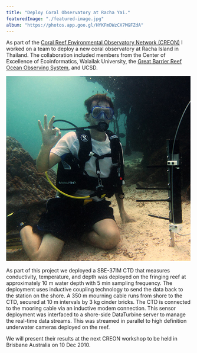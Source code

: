 ```yaml
---
title: "Deploy Coral Observatory at Racha Yai."
featuredImage: "./featured-image.jpg"
album: "https://photos.app.goo.gl/HYKFmDWzCX7MGFZdA"
---
```


As part of the [Coral Reef Environmental Observatory Network (CREON)](http://www.coralreefeon.org) I worked on a team to deploy a new coral observatory at Racha Island in Thailand. The collaboration included members from the Center of Excellence of Ecoinformatics, Walailak University, the [Great Barrier Reef Ocean Observing System](http://imos.org.au/gbroos.html), and UCSD. 

<div class="img-right"><img src="featured-image.jpg" alt="CTD Deployment"/></div>


As part of this project we deployed a SBE-37IM CTD that measures conductivity, temperature, and depth was deployed on the fringing reef at approximately 10 m water depth with 5 min sampling frequency. The deployment uses inductive coupling technology to send the data back to the station on the shore. A 350 m mourning cable runs from shore to the CTD, secured at 10 m intervals by 3 kg cinder bricks. The CTD is connected to the mooring cable via an inductive modem connection. This sensor deployment was interfaced to a shore-side DataTurbine server to manage the real-time data streams. This was streamed in parallel to high definition underwater cameras deployed on the reef. 

We will present their results at the next CREON workshop to be held in Brisbane Australia on 10 Dec 2010.
